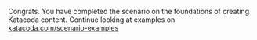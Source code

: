 Congrats. You have completed the scenario on the foundations of creating Katacoda content. Continue looking at examples on [katacoda.com/scenario-examples](https://katacoda.com/scenario-examples)
